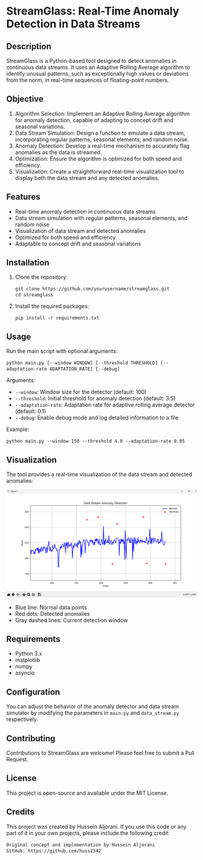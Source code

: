 # StreamGlass: Real-Time Anomaly Detection in Data Streams

## Description

StreamGlass is a Python-based tool designed to detect anomalies in continuous data streams. It uses an Adaptive Rolling Average algorithm to identify unusual patterns, such as exceptionally high values or deviations from the norm, in real-time sequences of floating-point numbers.

## Objective

1. Algorithm Selection: Implement an Adaptive Rolling Average algorithm for anomaly detection, capable of adapting to concept drift and seasonal variations.
2. Data Stream Simulation: Design a function to emulate a data stream, incorporating regular patterns, seasonal elements, and random noise.
3. Anomaly Detection: Develop a real-time mechanism to accurately flag anomalies as the data is streamed.
4. Optimization: Ensure the algorithm is optimized for both speed and efficiency.
5. Visualization: Create a straightforward real-time visualization tool to display both the data stream and any detected anomalies.

## Features

- Real-time anomaly detection in continuous data streams
- Data stream simulation with regular patterns, seasonal elements, and random noise
- Visualization of data stream and detected anomalies
- Optimized for both speed and efficiency
- Adaptable to concept drift and seasonal variations

## Installation

1. Clone the repository:
   ```
   git clone https://github.com/yourusername/streamglass.git
   cd streamglass
   ```

2. Install the required packages:
   ```
   pip install -r requirements.txt
   ```

## Usage

Run the main script with optional arguments:

```
python main.py [--window WINDOW] [--threshold THRESHOLD] [--adaptation-rate ADAPTATION_RATE] [--debug]
```

Arguments:
- `--window`: Window size for the detector (default: 100)
- `--threshold`: Initial threshold for anomaly detection (default: 3.5)
- `--adaptation-rate`: Adaptation rate for adaptive rolling average detector (default: 0.1)
- `--debug`: Enable debug mode and log detailed information to a file

Example:
```
python main.py --window 150 --threshold 4.0 --adaptation-rate 0.05
```

## Visualization

The tool provides a real-time visualization of the data stream and detected anomalies:

![Simulation Screenshot](simulation.png)

- Blue line: Normal data points
- Red dots: Detected anomalies
- Gray dashed lines: Current detection window

## Requirements

- Python 3.x
- matplotlib
- numpy
- asyncio

## Configuration

You can adjust the behavior of the anomaly detector and data stream simulator by modifying the parameters in `main.py` and `data_stream.py` respectively.

## Contributing

Contributions to StreamGlass are welcome! Please feel free to submit a Pull Request.

## License

This project is open-source and available under the MIT License.

## Credits

This project was created by Hussein Aljorani. If you use this code or any part of it in your own projects, please include the following credit:

```
Original concept and implementation by Hussein Aljorani
GitHub: https://github.com/huss2342
```